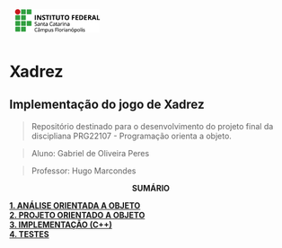 <img src="img/ifsc-logo.png"
     width="30%"
     style="padding: 10px">

# Xadrez

## Implementação do jogo de Xadrez

> Repositório destinado para o desenvolvimento do projeto final da discipliana PRG22107 - Programação orienta a objeto. 

> Aluno: Gabriel de Oliveira Peres
 
> Professor: Hugo Marcondes

<p align=center><strong>SUMÁRIO</strong></p>

[**1. ANÁLISE ORIENTADA A OBJETO**](./analise.md)<br>
[**2. PROJETO ORIENTADO A OBJETO**](./projeto.md)<br>
[**3. IMPLEMENTAÇÃO (C++)**](./implementacao.md)<br>
[**4. TESTES**](./testes.md)<br>
